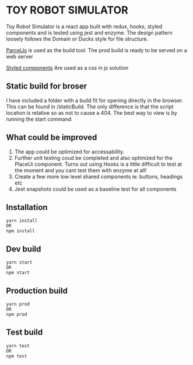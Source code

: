 # TOY ROBOT SIMULATOR

Toy Robot Simulator is a react app built with redux, hooks, styled components and is tested using jest and enzyme. The design pattern loosely follows the Domain or Ducks style for file structure.

[ParcelJs](https://parceljs.org/) is used as the build tool. The prod build is ready to be served on a web server

[Styled components](https://www.styled-components.com/) Are used as a css in js solution

## Static build for broser

I have included a folder with a build fit for opening directly in the browser. This can be found in /staticBuild. The only difference is that the script location is relative so as not to cause a 404. The best way to view is by running the start command

## What could be improved

1. The app could be optimized for accessability.
2. Further unit testing coud be completed and also optimized for the PlaceUi component. Turns out using Hooks is a little difficult to test at the moment and you cant test them with enzyme at all!
3. Create a few more low level shared components ie: buttons, headings etc
4. Jest snapshots could be used as a baseline test for all components

## Installation

```
yarn install
OR
npm install
```

## Dev build

```
yarn start
OR
npm start
```

## Production build

```
yarn prod
OR
npm prod
```

## Test build

```
yarn test
OR
npm test
```
